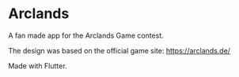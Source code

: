 # Arclands

A fan made app for the Arclands Game contest.

The design was based on the official game site: https://arclands.de/

Made with Flutter.
